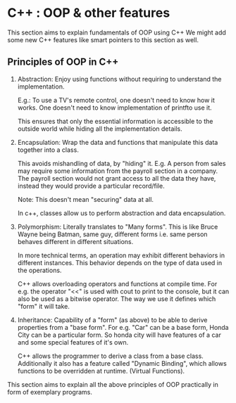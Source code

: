 # C++ : OOP & other features
This section aims to explain fundamentals of OOP using C++
We might add some new C++ features like smart pointers to this section as well.

## Principles of OOP in C++

1. Abstraction: Enjoy using functions without requiring to understand the implementation.

   E.g.: To use a TV's remote control, one doesn't need to know how it works. 
   One doesn't need to know implementation of printfto use it. 

   This ensures that only the essential information is accessible to the outside world while hiding 
   all the implementation details. 
 
2. Encapsulation: Wrap the data and functions that manipulate this data together into a class.

   This avoids mishandling of data, by "hiding" it. 
   E.g. A person from sales may require some information from the payroll section in a company. 
   The payroll section would not grant access to all the data they have, instead they would provide a 
   particular record/file.
 
   Note: This doesn't mean "securing" data at all.
 
   In c++, classes allow us to perform abstraction and data encapsulation. 

3. Polymorphism: Literally translates to "Many forms". This is like Bruce Wayne being Batman, same guy, 
   different forms i.e. same person behaves different in different situations. 

   In more technical terms, an operation may exhibit different behaviors in different instances. This
   behavior depends on the type of data used in the operations. 
 
   C++ allows overloading operators and functions at compile time. For e.g. the operator "<<" is 
   used with cout to print to the console, but it can also be used as a bitwise operator. The way
   we use it defines which "form" it will take. 

4. Inheritance: Capability of a "form" (as above) to be able to derive properties from a "base form". 
   For e.g. "Car" can be a base form, Honda City can be a particular form. So honda city will have features
   of a car and some special features of it's own.
   
   C++ allows the programmer to derive a class from a base class. Additionally it also has a feature
   called "Dynamic Binding", which allows functions to be overridden at runtime. (Virtual Functions).

This section aims to explain all the above principles of OOP practically in form of exemplary programs. 


